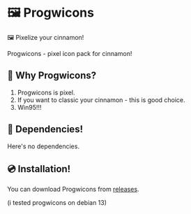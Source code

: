 # 🖼️ Progwicons
🖼️ Pixelize your cinnamon!

Progwicons - pixel icon pack for cinnamon!

## 🤷 Why Progwicons?
1. Progwicons is pixel.
2. If you want to classic your cinnamon - this is good choice.
3. Win95!!!

## 🛞 Dependencies!
Here's no dependencies.

## 💿 Installation!

You can download Progwicons from [releases](https://github.com/progwi0/progwicons/releases).

(i tested progwicons on debian 13)
